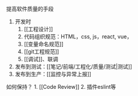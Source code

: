 提高软件质量的手段
1. 开发时
	1. [[工程设计]] 
	2. 代码组织规范：HTML，css, js，react, vue，
	3. [[变量命名规范]] 
	4. [[git工程规范]] 
	5. [[调试]]、联调
2. 发布到测试：[[笔记/前端/工程化/质量/测试|测试]] 
3. 发布到生产：[[监控与异常上报]] 

如何保持？
	1. [[Code Review]] 
	2. 插件eslint等

[^1]: **Code review** (sometimes referred to as [peer review](https://en.wikipedia.org/wiki/Software_peer_review "Software peer review")) is a [software quality assurance](https://en.wikipedia.org/wiki/Software_quality_assurance "Software quality assurance") activity in which one or several people check a [program](https://en.wikipedia.org/wiki/Computer_program "Computer program") mainly by viewing and reading parts of its [source code](https://en.wikipedia.org/wiki/Source_code "Source code"), and they do so after implementation or as an interruption of implementation. At least one of the persons must not be the code's author. The persons performing the checking, excluding the author, are called "reviewers".